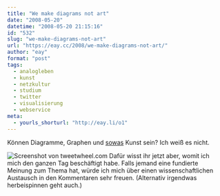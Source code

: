```yaml
---
title: "We make diagrams not art"
date: "2008-05-20"
datetime: "2008-05-20 21:15:16"
id: "532"
slug: "we-make-diagrams-not-art"
url: "https://eay.cc/2008/we-make-diagrams-not-art/"
author: "eay"
format: "post"
tags:
  - analogleben
  - kunst
  - netzkultur
  - studium
  - twitter
  - visualisierung
  - webservice
meta:
  - yourls_shorturl: "http://eay.li/o1"
---
```


Können Diagramme, Graphen und [sowas](http://www.tweetwheel.com/) Kunst sein? Ich weiß es nicht.

![](/uploads/2008/tweetwheel.gif "Screenshot von tweetwheel.com") Dafür wisst ihr jetzt aber, womit ich mich den ganzen Tag beschäftigt habe. Falls jemand eine fundierte Meinung zum Thema hat, würde ich mich über einen wissenschaftlichen Austausch in den Kommentaren sehr freuen. (Alternativ irgendwas herbeispinnen geht auch.)
